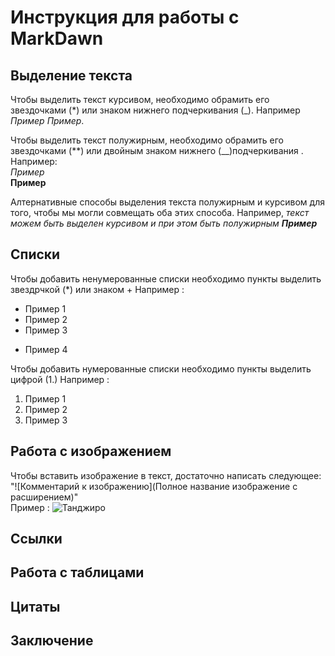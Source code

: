 # Инструкция для работы с MarkDawn 

## Выделение текста 

Чтобы выделить текст курсивом, необходимо обрамить его звездочками (*) или знаком нижнего подчеркивания (_). Например *Пример* _Пример_.

Чтобы выделить текст полужирным, необходимо обрамить его звездочками (**) или двойным знаком нижнего (__)подчеркивания  . Например:                 
*Пример*    
__Пример__

Алтернативные способы выделения текста полужирным и курсивом для того, чтобы мы могли совмещать оба этих способа. Например, _текст можем быть выделен курсивом и при этом быть полужирным **Пример**_

## Списки

Чтобы добавить ненумерованные списки необходимо пункты выделить звездрчкой (*) или знаком +
Например :
* Пример 1
* Пример 2
* Пример 3
+ Пример 4

Чтобы добавить нумерованные списки необходимо пункты выделить цифрой (1.)
Например :
1. Пример 1
2. Пример 2
3. Пример 3
##  Работа с изображением

Чтобы вставить изображение в текст, достаточно написать следующее: "![Комментарий к изображению](Полное название изображение с расширением)"    
Пример :
![Танджиро](1.jpg)

## Ссылки

## Работа с таблицами

## Цитаты

## Заключение

